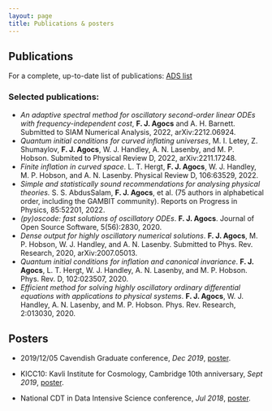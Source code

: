 ```yaml
---
layout: page
title: Publications & posters
---
```


## Publications

For a complete, up-to-date list of publications: [ADS
list](https://ui.adsabs.harvard.edu/search/q=author%3A(%22Agocs%2C%20F%22)&sort=date%20desc%2C%20bibcode%20desc&p_=0)

### Selected publications: 

- *An adaptive spectral method for oscillatory second-order linear ODEs with frequency-independent cost*, **F. J. Agocs** and A. H. Barnett. Submitted to SIAM Numerical Analysis, 2022, arXiv:2212.06924.
- *Quantum initial conditions for curved inflating universes*, M. I. Letey, Z. Shumaylov, **F. J. Agocs**, W. J. Handley, A. N. Lasenby, and M. P. Hobson. Submited to Physical Review D, 2022, arXiv:2211.17248.
- *Finite inflation in curved space*. L. T. Hergt, **F. J. Agocs**, W. J. Handley, M. P. Hobson, and A. N. Lasenby. Physical Review D, 106:63529, 2022.
- *Simple and statistically sound recommendations for analysing physical theories.*
  S. S. AbdusSalam, **F. J. Agocs**, et al. (75 authors in alphabetical order,
  including the GAMBIT community). Reports on Progress in Physics, 85:52201, 2022.
- *(py)oscode: fast solutions of oscillatory ODEs*. **F. J. Agocs**. Journal of
  Open Source Software, 5(56):2830, 2020.
- *Dense output for highly oscillatory numerical solutions*. **F. J. Agocs**, M. P. Hobson, W. J. Handley, and A. N. Lasenby. Submitted to Phys. Rev. Research, 2020, arXiv:2007.05013.
- *Quantum initial conditions for inflation and canonical invariance*. **F. J. Agocs**, L. T. Hergt, W. J. Handley, A. N. Lasenby, and M. P. Hobson. Phys. Rev. D, 102:023507, 2020.
- *Efficient method for solving highly oscillatory ordinary differential equations with applications to physical systems*. **F. J. Agocs**, W. J. Handley, A. N. Lasenby, and M. P. Hobson. Phys. Rev. Research, 2:013030, 2020.

## Posters

- 2019/12/05 Cavendish Graduate conference, *Dec 2019*, <a href="https://fruzsinaagocs.github.io/images/cav-grad-conf-poster.pdf" target="_blank">poster</a>.

- KICC10: Kavli Institute for Cosmology, Cambridge 10th anniversary, *Sept 2019*, <a href="https://fruzsinaagocs.github.io/images/KICC10-poster-web.pdf" target="_blank">poster</a>.

- National CDT in Data Intensive Science conference, *Jul 2018*, <a href="https://fruzsinaagocs.github.io/images/cdt-poster.pdf" target="_blank">poster</a>.

